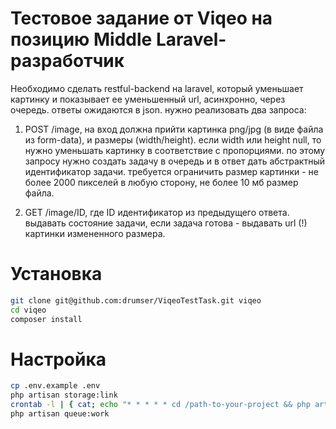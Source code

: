 # Тестовое задание от Viqeo на позицию Middle Laravel-разработчик
Необходимо сделать restful-backend на laravel, который уменьшает картинку и показывает ее уменьшенный url, асинхронно, через очередь. ответы ожидаются в json. нужно реализовать два запроса:

1) POST /image, на вход должна прийти картинка png/jpg (в виде файла из form-data), и размеры (width/height). если width или height null, то нужно уменьшать картинку в соответствие с пропорциями. по этому запросу нужно создать задачу в очередь и в ответ дать абстрактный идентификатор задачи. требуется ограничить размер картинки - не более 2000 пикселей в любую сторону, не более 10 мб размер файла.

2) GET /image/ID, где ID идентификатор из предыдущего ответа. выдавать состояние задачи, если задача готова - выдавать url (!) картинки измененного размера.


# Установка
```bash
git clone git@github.com:drumser/ViqeoTestTask.git viqeo
cd viqeo
composer install
```

# Настройка
```bash
cp .env.example .env
php artisan storage:link
crontab -l | { cat; echo "* * * * * cd /path-to-your-project && php artisan schedule:run >> /dev/null 2>&1"; } | crontab -
php artisan queue:work
```
